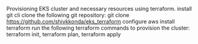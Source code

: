 Provisioning EKS cluster and necessary resources using terraform.
install git cli
clone the following git repository: git clone https://github.com/shivkkonda/eks_terraform
configure aws
install terraform
run the following terraform commands to provision the cluster: terraform init, terraform plan, terraform apply
